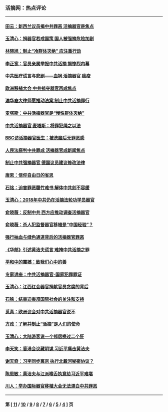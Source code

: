 ### 活摘网：热点评论
---
#### [田云：新西兰议员揭中共罪恶 活摘器官是焦点](../../pages/nf5879/n13070629.md?07150430) 
#### [玉清心：捐器官若成国策 国人被强摘危险加剧](../../pages/nf5879/n12802713.md?07150430) 
#### [林晓旭：制止“冷群体灭绝” 应注重行动](../../pages/nf5879/n12779736.md?07150430) 
#### [李正宽：官员亲属举报中共活摘 揭惨烈内幕](../../pages/nf5879/n12684490.md?07150430) 
#### [中共医疗谎言与悲剧——血祸 活摘器官 瘟疫](../../pages/nf5879/n12372103.md?07150430) 
#### [欧洲移植大会 中共掠夺器官再成焦点](../../pages/nf5879/n11538883.md?07150430) 
#### [澳华裔大律师愿推动法案 制止中共活摘罪行](../../pages/nf5879/n11377039.md?07150430) 
#### [麦塔斯：中共活摘器官是“慢性群体灭绝”](../../pages/nf5879/n11350529.md?07150430) 
#### [中共活摘器官 麦塔斯：将罪犯绳之以法](../../pages/nf5879/n11347973.md?07150430) 
#### [BBC访活摘器官医生：被洗脑后无罪恶感](../../pages/nf5879/n11335935.md?07150430) 
#### [人民法庭判中共罪成 活摘器官成新闻焦点](../../pages/nf5879/n11331578.md?07150430) 
#### [制止中共强摘器官 德国议员建议修改法律](../../pages/nf5879/n11249451.md?07150430) 
#### [唐恩：信仰自由日的省思](../../pages/nf5879/n11003525.md?07150430) 
#### [石铭：迫害罪恶罄竹难书  解体中共刻不容缓](../../pages/nf5879/n10942855.md?07150430) 
#### [玉清心：2018年中共仍在活摘法轮功学员器官](../../pages/nf5879/n10914646.md?07150430) 
#### [俞晓薇：反制中共 西方应推动调查活摘器官](../../pages/nf5879/n10794671.md?07150430) 
#### [俞晓薇：杀人犯监督器官移植是“中国经验”？](../../pages/nf5879/n10466427.md?07150430) 
#### [强行抽血与绿色通道背后的活摘器官罪恶](../../pages/nf5879/n10004708.md?07150430) 
#### [《华邮》引述黄洁夫谎言 难掩中共活摘之罪](../../pages/nf5879/n9642309.md?07150430) 
#### [平和中的震撼：致我们心中的善](../../pages/nf5879/n9021123.md?07150430) 
#### [专家讲座：中共活摘器官-国家犯罪罪证](../../pages/nf5879/n8828153.md?07150430) 
#### [玉清心：江西红会器官捐献官员贪腐的背后](../../pages/nf5879/n8522122.md?07150430) 
#### [石铭：结束迫害须国际社会的关注和支持](../../pages/nf5879/n8443497.md?07150430) 
#### [觅真：欧洲议会对中共活摘器官说不](../../pages/nf5879/n8337486.md?07150430) 
#### [方政：了解并制止“活摘”是人们的使命](../../pages/nf5879/n8329214.md?07150430) 
#### [玉清心：大陆游客说一个邻居换过二个肝](../../pages/nf5879/n8291404.md?07150430) 
#### [李天笑：香港会议藏阴谋 习近平痛击黄洁夫](../../pages/nf5879/n8241459.md?07150430) 
#### [谢天奇：习李同步离京 执行北戴河秘密协议？](../../pages/nf5879/n8230418.md?07150430) 
#### [陈思敏：黄洁夫与江派喉舌执意给习近平难堪](../../pages/nf5879/n8222166.md?07150430) 
#### [川人：举办国际器官移植大会无法漂白中共罪恶](../../pages/nf5879/n8221121.md?07150430) 

---
#### 第 [ [11](./11.md?07150430) / [10](./10.md?07150430) / [9](./9.md?07150430) / [8](./8.md?07150430) / [7](./7.md?07150430) / [6](./6.md?07150430) / [5](./5.md?07150430) / [4](./4.md?07150430) ] 页
